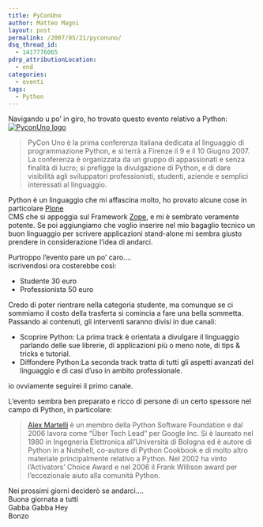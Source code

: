 ```yaml
---
title: PyConUno
author: Matteo Magni
layout: post
permalink: /2007/05/21/pyconuno/
dsq_thread_id:
  - 1417776065
pdrp_attributionLocation:
  - end
categories:
  - eventi
tags:
  - Python
---
```

<p>Navigando u po&#8217; in giro, ho trovato questo evento relativo a Python:<br />
<a href="http://www.pycon.it/"><img src="http://www.pycon.it/static/i/logo.gif" alt="PyconUno logo" /></a></p>
<blockquote><p>PyCon Uno è la prima conferenza italiana dedicata al linguaggio di programmazione Python, e si terrà a Firenze il 9 e il 10 Giugno 2007. La conferenza è organizzata da un gruppo di appassionati e senza finalità di lucro; si prefigge la divulgazione di Python, e di dare visibilità agli sviluppatori professionisti, studenti, aziende e semplici interessati al linguaggio.</p></blockquote>
<p>Python è un linguaggio che mi affascina molto, ho provato alcune cose in particolare <a href="http://plone.org/countries/it">Plone</a><br />
CMS che si appoggia sul Framework <a href="http://www.zope.it/">Zope</a>, e mi è sembrato veramente potente. Se poi aggiungiamo che voglio inserire nel mio bagaglio tecnico un buon linguaggio per scrivere applicazioni stand-alone mi sembra giusto prendere in considerazione l&#8217;idea di andarci.</p>
<p>Purtroppo l&#8217;evento pare un po&#8217; caro&#8230;.<br />
iscrivendosi ora costerebbe così:</p>
<ul>
<li>Studente 30 euro </li>
<li>Professionista 50 euro</li>
</ul>
<p>Credo di poter rientrare nella categoria studente, ma comunque se ci sommiamo il costo della trasferta si comincia a fare una bella sommetta.<br />
Passando ai contenuti, gli interventi saranno divisi in due canali:</p>
<ul>
<li>Scoprire Python: La prima track è orientata a divulgare il linguaggio parlando delle sue librerie, di applicazioni più o meno note, di tips &#038; tricks e tutorial.</li>
<li>Diffondere Python:La seconda track tratta di tutti gli aspetti avanzati del linguaggio e di casi d&#8217;uso in ambito professionale.</li>
</ul>
<p>io ovviamente seguirei il primo canale.</p>
<p>L&#8217;evento sembra ben preparato e ricco di persone di un certo spessore nel campo di Python, in particolare:</p>
<blockquote><p><a href="http://www.aleax.it/">Alex Martelli</a> è un membro della Python Software Foundation e dal 2006 lavora come &#8220;Über Tech Lead&#8221; per Google Inc. Si è laureato nel 1980 in Ingegneria Elettronica all&#8217;Università di Bologna ed è autore di Python in a Nutshell, co-autore di Python Cookbook e di molto altro materiale principalmente relativo a Python. Nel 2002 ha vinto l&#8217;Activators&#8217; Choice Award e nel 2006 il Frank Willison award per l&#8217;eccezionale aiuto alla comunità Python.</p></blockquote>
<p>Nei prossimi giorni deciderò se andarci&#8230;.<br />
Buona giornata a tutti<br />
Gabba Gabba Hey<br />
Bonzo</p>
